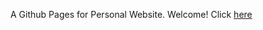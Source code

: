 A Github Pages for Personal Website.
Welcome! Click [here](https://ainsley579.github.io/shiyi.github.io/)
